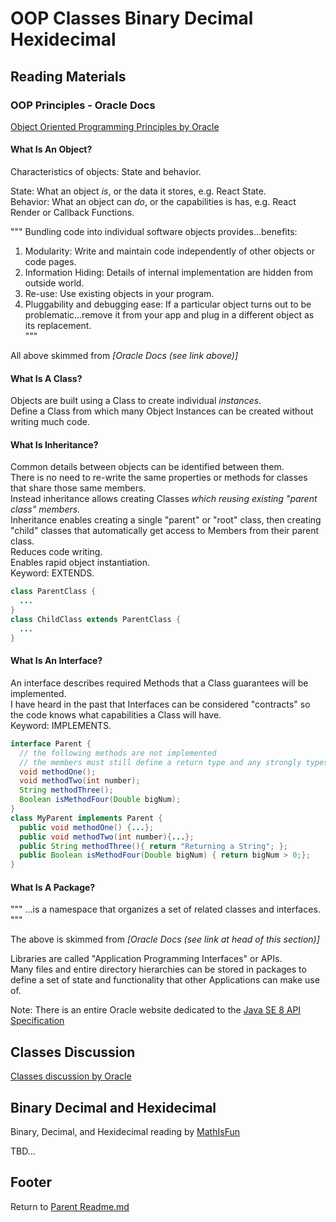 # OOP Classes Binary Decimal Hexidecimal

## Reading Materials

### OOP Principles - Oracle Docs

[Object Oriented Programming Principles by Oracle](https://docs.oracle.com/javase/tutorial/java/concepts/)  

#### What Is An Object?  

Characteristics of objects: State and behavior.

State: What an object *is*, or the data it stores, e.g. React State.  
Behavior: What an object can *do*, or the capabilities is has, e.g. React Render or Callback Functions.  

"""
Bundling code into individual software objects provides...benefits:

1. Modularity: Write and maintain code independently of other objects or code pages.  
2. Information Hiding: Details of internal implementation are hidden from outside world.  
3. Re-use: Use existing objects in your program.  
4. Pluggability and debugging ease: If a particular object turns out to be problematic...remove it from your app and plug in a different object as its replacement.  
"""

All above skimmed from *[Oracle Docs (see link above)]*

#### What Is A Class?

Objects are built using a Class to create individual *instances*.  
Define a Class from which many Object Instances can be created without writing much code.  

#### What Is Inheritance?

Common details between objects can be identified between them.  
There is no need to re-write the same properties or methods for classes that share those same members.  
Instead inheritance allows creating Classes *which reusing existing "parent class" members*.  
Inheritance enables creating a single "parent" or "root" class, then creating "child" classes that automatically get access to Members from their parent class.  
Reduces code writing.  
Enables rapid object instantiation.  
Keyword: EXTENDS.  

```java
class ParentClass {
  ...
}
class ChildClass extends ParentClass {
  ...
}
```

#### What Is An Interface?

An interface describes required Methods that a Class guarantees will be implemented.  
I have heard in the past that Interfaces can be considered "contracts" so the code knows what capabilities a Class will have.  
Keyword: IMPLEMENTS.  

```java
interface Parent {
  // the following methods are not implemented
  // the members must still define a return type and any strongly types parameters
  void methodOne();
  void methodTwo(int number);
  String methodThree();
  Boolean isMethodFour(Double bigNum);
}
class MyParent implements Parent {
  public void methodOne() {...};
  public void methodTwo(int number){...};
  public String methodThree(){ return "Returning a String"; };
  public Boolean isMethodFour(Double bigNum) { return bigNum > 0;};
}
```

#### What Is A Package?

"""
...is a namespace that organizes a set of related classes and interfaces.
"""

The above is skimmed from *[Oracle Docs (see link at head of this section)]*  

Libraries are called "Application Programming Interfaces" or APIs.  
Many files and entire directory hierarchies can be stored in packages to define a set of state and functionality that other Applications can make use of.  

Note: There is an entire Oracle website dedicated to the [Java SE 8 API Specification](https://docs.oracle.com/javase/8/docs/api/index.html)  

## Classes Discussion

[Classes discussion by Oracle](https://docs.oracle.com/javase/tutorial/java/javaOO/classes.html)  

## Binary Decimal and Hexidecimal

Binary, Decimal, and Hexidecimal reading by [MathIsFun](https://www.mathsisfun.com/binary-decimal-hexadecimal.html)  

TBD...

## Footer

Return to [Parent Readme.md](../README.html)  
